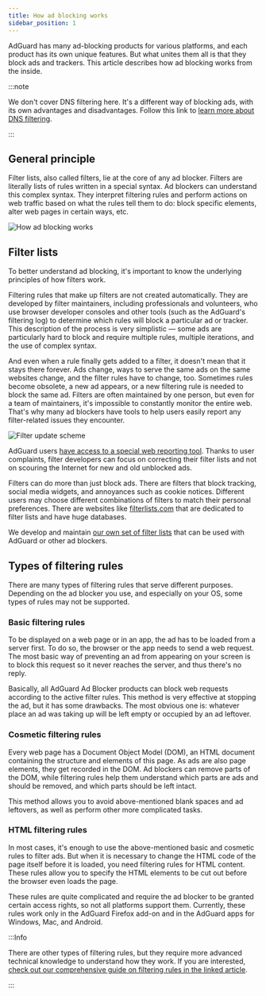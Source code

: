 ```yaml
---
title: How ad blocking works
sidebar_position: 1
---
```


AdGuard has many ad-blocking products for various platforms, and each product has its own unique features. But what unites them all is that they block ads and trackers. This article describes how ad blocking works from the inside.

:::note

We don't cover DNS filtering here. It's a different way of blocking ads, with its own advantages and disadvantages. Follow this link to [learn more about DNS filtering](https://adguard-dns.io/kb/general/dns-filtering#how-does-dns-filtering-work).

:::

## General principle

Filter lists, also called filters, lie at the core of any ad blocker. Filters are literally lists of rules written in a special syntax. Ad blockers can understand this complex syntax. They interpret filtering rules and perform actions on web traffic based on what the rules tell them to do: block specific elements, alter web pages in certain ways, etc.

![How ad blocking works](https://cdn.adtidy.org/public/Adguard/Blog/manifestv3/adblockingworks.png)

## Filter lists

To better understand ad blocking, it's important to know the underlying principles of how filters work.

Filtering rules that make up filters are not created automatically. They are developed by filter maintainers, including professionals and volunteers, who use browser developer consoles and other tools (such as the AdGuard's filtering log) to determine which rules will block a particular ad or tracker. This description of the process is very simplistic — some ads are particularly hard to block and require multiple rules, multiple iterations, and the use of complex syntax.

And even when a rule finally gets added to a filter, it doesn't mean that it stays there forever. Ads change, ways to serve the same ads on the same websites change, and the filter rules have to change, too. Sometimes rules become obsolete, a new ad appears, or a new filtering rule is needed to block the same ad. Filters are often maintained by one person, but even for a team of maintainers, it's impossible to constantly monitor the entire web. That's why many ad blockers have tools to help users easily report any filter-related issues they encounter.

![Filter update scheme](https://cdn.adtidy.org/public/Adguard/Blog/manifestv3/filtersupdates.png)

AdGuard users [have access to a special web reporting tool](https://reports.adguard.com/new_issue.html). Thanks to user complaints, filter developers can focus on correcting their filter lists and not on scouring the Internet for new and old unblocked ads.

Filters can do more than just block ads. There are filters that block tracking, social media widgets, and annoyances such as cookie notices. Different users may choose different combinations of filters to match their personal preferences. There are websites like [filterlists.com](https://filterlists.com/) that are dedicated to filter lists and have huge databases.

We develop and maintain [our own set of filter lists](../adguard-filters) that can be used with AdGuard or other ad blockers.

## Types of filtering rules

There are many types of filtering rules that serve different purposes. Depending on the ad blocker you use, and especially on your OS, some types of rules may not be supported.

### Basic filtering rules

To be displayed on a web page or in an app, the ad has to be loaded from a server first. To do so, the browser or the app needs to send a web request. The most basic way of preventing an ad from appearing on your screen is to block this request so it never reaches the server, and thus there's no reply.

Basically, all AdGuard Ad Blocker products can block web requests according to the active filter rules. This method is very effective at stopping the ad, but it has some drawbacks. The most obvious one is: whatever place an ad was taking up will be left empty or occupied by an ad leftover.

### Cosmetic filtering rules

Every web page has a Document Object Model (DOM), an HTML document containing the structure and elements of this page. As ads are also page elements, they get recorded in the DOM. Ad blockers can remove parts of the DOM, while filtering rules help them understand which parts are ads and should be removed, and which parts should be left intact.

This method allows you to avoid above-mentioned blank spaces and ad leftovers, as well as perform other more complicated tasks.

### HTML filtering rules

In most cases, it's enough to use the above-mentioned basic and cosmetic rules to filter ads. But when it is necessary to change the HTML code of the page itself before it is loaded, you need filtering rules for HTML content. These rules allow you to specify the HTML elements to be cut out before the browser even loads the page.

These rules are quite complicated and require the ad blocker to be granted certain access rights, so not all platforms support them. Currently, these rules work only in the AdGuard Firefox add-on and in the AdGuard apps for Windows, Mac, and Android.

:::Info

There are other types of filtering rules, but they require more advanced technical knowledge to understand how they work. If you are interested, [check out our comprehensive guide on filtering rules in the linked article](../create-own-filters).

:::
